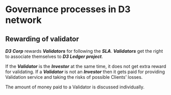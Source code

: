 # Governance processes in D3 network

## Rewarding of validator

**_D3 Corp_** rewards **_Validators_** for following the **_SLA_**. **_Validators_** get the right to associate themselves to **_D3 Ledger project_**.

If the **_Validator_** is the **_Investor_** at the same time, it does not get extra reward for validating. If a **_Validator_** is not an **_Investor_** then it gets paid for providing Validation service and taking the risks of possible Clients’ losses. 

The amount of money paid to a Validator is discussed individually.
